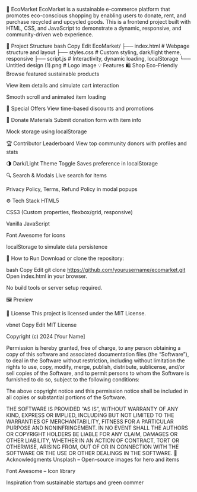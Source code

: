 🌱 EcoMarket
EcoMarket is a sustainable e-commerce platform that promotes eco-conscious shopping by enabling users to donate, rent, and purchase recycled and upcycled goods. This is a frontend project built with HTML, CSS, and JavaScript to demonstrate a dynamic, responsive, and community-driven web experience.

📁 Project Structure
bash
Copy
Edit
EcoMarket/
├── index.html               # Webpage structure and layout
├── styles.css               # Custom styling, dark/light theme, responsive
├── script.js                # Interactivity, dynamic loading, localStorage
└── Untitled design (1).png  # Logo image
💡 Features
🛍️ Shop Eco-Friendly
Browse featured sustainable products

View item details and simulate cart interaction

Smooth scroll and animated item loading

🎁 Special Offers
View time-based discounts and promotions

👐 Donate Materials
Submit donation form with item info

Mock storage using localStorage

🏆 Contributor Leaderboard
View top community donors with profiles and stats

🌗 Dark/Light Theme Toggle
Saves preference in localStorage

🔍 Search & Modals
Live search for items

Privacy Policy, Terms, Refund Policy in modal popups

⚙️ Tech Stack
HTML5

CSS3 (Custom properties, flexbox/grid, responsive)

Vanilla JavaScript

Font Awesome for icons

localStorage to simulate data persistence

🚀 How to Run
Download or clone the repository:

bash
Copy
Edit
git clone https://github.com/yourusername/ecomarket.git
Open index.html in your browser.

No build tools or server setup required.

🖼️ Preview

📜 License
This project is licensed under the MIT License.

vbnet
Copy
Edit
MIT License

Copyright (c) 2024 [Your Name]

Permission is hereby granted, free of charge, to any person obtaining a copy
of this software and associated documentation files (the “Software”), to deal
in the Software without restriction, including without limitation the rights to
use, copy, modify, merge, publish, distribute, sublicense, and/or sell copies
of the Software, and to permit persons to whom the Software is furnished to do
so, subject to the following conditions:

The above copyright notice and this permission notice shall be included in
all copies or substantial portions of the Software.

THE SOFTWARE IS PROVIDED “AS IS”, WITHOUT WARRANTY OF ANY KIND, EXPRESS OR
IMPLIED, INCLUDING BUT NOT LIMITED TO THE WARRANTIES OF MERCHANTABILITY,
FITNESS FOR A PARTICULAR PURPOSE AND NONINFRINGEMENT. IN NO EVENT SHALL THE
AUTHORS OR COPYRIGHT HOLDERS BE LIABLE FOR ANY CLAIM, DAMAGES OR OTHER
LIABILITY, WHETHER IN AN ACTION OF CONTRACT, TORT OR OTHERWISE, ARISING FROM,
OUT OF OR IN CONNECTION WITH THE SOFTWARE OR THE USE OR OTHER DEALINGS IN THE
SOFTWARE.
🙌 Acknowledgments
Unsplash – Open-source images for hero and items

Font Awesome – Icon library

Inspiration from sustainable startups and green commer

